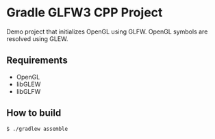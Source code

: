 # Gradle GLFW3 CPP Project
Demo project that initializes OpenGL using GLFW. OpenGL symbols are resolved using GLEW.

## Requirements
* OpenGL
* libGLEW
* libGLFW

## How to build
```bash
$ ./gradlew assemble
```
